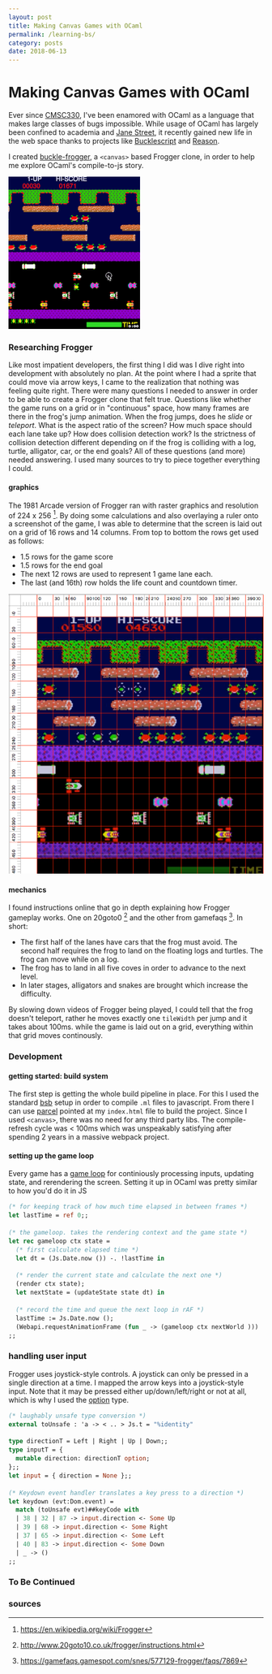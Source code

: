 ```yaml
---
layout: post
title: Making Canvas Games with OCaml
permalink: /learning-bs/
category: posts
date: 2018-06-13
---
```


# Making Canvas Games with OCaml

Ever since [CMSC330](http://www.cs.umd.edu/class/spring2019/cmsc330/), I've been enamored with OCaml as a language that makes large classes of bugs impossible. While usage of OCaml has largely been confined to academia and [Jane Street](https://blog.janestreet.com/), it recently gained new life in the web space thanks to projects like [Bucklescript](https://bucklescript.github.io/) and [Reason](https://reasonml.github.io/).

I created [buckle-frogger](https://samouri.github.io/bucklefrog/), a `<canvas>` based Frogger clone, in order to help me explore OCaml's compile-to-js story.

![gameplay](https://raw.githubusercontent.com/FriteGames/buckle-frogger/master/gameplay.gif)

### Researching Frogger

Like most impatient developers, the first thing I did was I dive right into development with absolutely no plan. At the point where I had a sprite that could move via arrow keys, I came to the realization that nothing was feeling quite right. There were many questions I needed to answer in order to be able to create a Frogger clone that felt true. Questions like whether the game runs on a grid or in "continuous" space, how many frames are there in the frog's jump animation. When the frog jumps, does he _slide_ or _teleport_. What is the aspect ratio of the screen? How much space should each lane take up? How does collision detection work? Is the strictness of collision detection different depending on if the frog is colliding with a log, turtle, alligator, car, or the end goals? All of these questions (and more) needed answering. I used many sources to try to piece together everything I could.

#### graphics

The 1981 Arcade version of Frogger ran with raster graphics and resolution of 224 x 256 [^1]. By doing some calculations and also overlaying a ruler onto a screenshot of the game, I was able to determine that the screen is laid out on a grid of 16 rows and 14 columns. From top to bottom the rows get used as follows:

- 1.5 rows for the game score
- 1.5 rows for the end goal
- The next 12 rows are used to represent 1 game lane each.
- The last (and 16th) row holds the life count and countdown timer.

![Screenshot with Ruler](/assets/images/frogger-ruler.png)

#### mechanics

I found instructions online that go in depth explaining how Frogger gameplay works. One on 20goto0 [^3] and the other from gamefaqs [^4]. In short:

- The first half of the lanes have cars that the frog must avoid. The second half requires the frog to land on the floating logs and turtles. The frog can move while on a log.
- The frog has to land in all five coves in order to advance to the next level.
- In later stages, alligators and snakes are brought which increase the difficulty.

By slowing down videos of Frogger being played, I could tell that the frog doesn't teleport, rather he moves exactly one `tileWidth` per jump and it takes about 100ms. while the game is laid out on a grid, everything within that grid moves continously.

### Development

#### getting started: build system

The first step is getting the whole build pipeline in place. For this I used the standard [bsb](https://bucklescript.github.io/docs/en/new-project.html) setup in order to compile `.ml` files to javascript. From there I can use [parcel](https://parceljs.org/) pointed at my `index.html` file to build the project. Since I used `<canvas>`, there was no need for any third party libs. The compile-refresh cycle was < 100ms which was unspeakably satisfying after spending 2 years in a massive webpack project.

#### setting up the game loop

Every game has a [game loop](https://gameprogrammingpatterns.com/game-loop.html) for continiously processing inputs, updating state, and rerendering the screen. Setting it up in OCaml was pretty similar to how you'd do it in JS

```ocaml
(* for keeping track of how much time elapsed in between frames *)
let lastTime = ref 0;;

(* the gameloop. takes the rendering context and the game state *)
let rec gameloop ctx state =
  (* first calculate elapsed time *)
  let dt = (Js.Date.now ()) -. !lastTime in

  (* render the current state and calculate the next one *)
  (render ctx state);
  let nextState = (updateState state dt) in

  (* record the time and queue the next loop in rAF *)
  lastTime := Js.Date.now ();
  (Webapi.requestAnimationFrame (fun _ -> (gameloop ctx nextWorld )))
;;
```

### handling user input

Frogger uses joystick-style controls. A joystick can only be pressed in a single direction at a time. I mapped the arrow keys into a joystick-style input. Note that it may be pressed either up/down/left/right or not at all, which is why I used the [option](https://caml.inria.fr/pub/docs/manual-ocaml/libref/Option.html) type.

```ocaml
(* laughably unsafe type conversion *)
external toUnsafe : 'a -> < .. > Js.t = "%identity"

type directionT = Left | Right | Up | Down;;
type inputT = {
  mutable direction: directionT option;
};;
let input = { direction = None };;

(* Keydown event handler translates a key press to a direction *)
let keydown (evt:Dom.event) =
  match (toUnsafe evt)##keyCode with
  | 38 | 32 | 87 -> input.direction <- Some Up
  | 39 | 68 -> input.direction <- Some Right
  | 37 | 65 -> input.direction <- Some Left
  | 40 | 83 -> input.direction <- Some Down
  | _ -> ()
;;
```

### To Be Continued

### sources

[^1]: https://en.wikipedia.org/wiki/Frogger
[^3]: http://www.20goto10.co.uk/frogger/instructions.html
[^4]: https://gamefaqs.gamespot.com/snes/577129-frogger/faqs/7869
